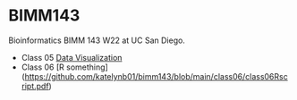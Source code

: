 # BIMM143
Bioinformatics BIMM 143 W22 at UC San Diego.

- Class 05 [Data Visualization](https://github.com/katelynb01/bimm143/blob/main/class05/class05.pdf)
- Class 06 [R something] (https://github.com/katelynb01/bimm143/blob/main/class06/class06Rscript.pdf) 
